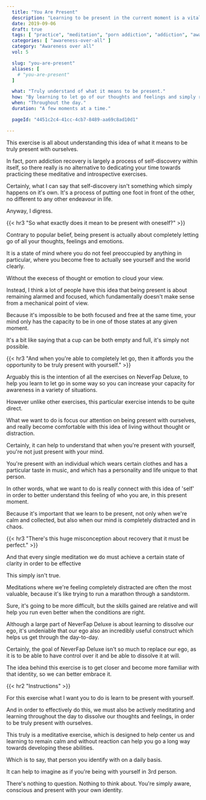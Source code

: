 ```yaml
---
  title: "You Are Present"
  description: "Learning to be present in the current moment is a vital skill."
  date: 2019-09-06
  draft: true
  tags: [ "practice", "meditation", "porn addiction", "addiction", "awareness", "awareness exercises", "perspective", "nofap", "neverfap", "neverfap deluxe" ]
  categories: [ "awareness-over-all" ]
  category: "Awareness over all"
  vol: 5

  slug: "you-are-present"
  aliases: [
    # "you-are-present"
  ]

  what: "Truly understand of what it means to be present."
  how: "By learning to let go of our thoughts and feelings and simply remain present with ourselves."
  when: "Throughout the day."
  duration: "A few moments at a time."

  pageId: "4451c2c4-41cc-4cb7-8489-aa69c8ad10d1"

---
```


This exercise is all about understanding this idea of what it means to be truly present with ourselves.

In fact, porn addiction recovery is largely a process of self-discovery within itself, so there really is no alternative to dedicating your time towards practicing these meditative and introspective exercises.

Certainly, what I can say that self-discovery isn't something which simply happens on it's own. It's a process of putting one foot in front of the other, no different to any other endeavour in life.

Anyway, I digress.


{{< hr3 "So what exactly does it mean to be present with oneself?" >}}


Contrary to popular belief, being present is actually about completely letting go of all your thoughts, feelings and emotions.

It is a state of mind where you do not feel preoccupied by anything in particular, where you become free to actually see yourself and the world clearly.

Without the execess of thought or emotion to cloud your view.

Instead, I think a lot of people have this idea that being present is about remaining alarmed and focused, which fundamentally doesn't make sense from a mechanical point of view.

Because it's impossible to be both focused and free at the same time, your mind only has the capacity to be in one of those states at any given moment.

It's a bit like saying that a cup can be both empty and full, it's simply not possible. 


{{< hr3 "And when you're able to completely let go, then it affords you the opportunity to be truly present with yourself." >}}


Arguably this is the intention of all the exercises on NeverFap Deluxe, to help you learn to let go in some way so you can increase your capacity for awareness in a variety of situations.

However unlike other exercises, this particular exercise intends to be quite direct.

What we want to do is focus our attention on being present with ourselves, and really become comfortable with this idea of living without thought or distraction.

Certainly, it can help to understand that when you're present with yourself, you're not just present with your mind. 

You're present with an individual which wears certain clothes and has a particular taste in music, and which has a personality and life unique to that person.

In other words, what we want to do is really connect with this idea of 'self' in order to better understand this feeling of who you are, in this present moment. 

Because it's important that we learn to be present, not only when we're calm and collected, but also when our mind is completely distracted and in chaos.


{{< hr3 "There's this huge misconception about recovery that it must be perfect." >}}

And that every single meditation we do must achieve a certain state of clarity in order to be effective

This simply isn't true. 

Meditations where we're feeling completely distracted are often the most valuable, because it's like trying to run a marathon through a sandstorm.

Sure, it's going to be more difficult, but the skills gained are relative and will help you run even better when the conditions are right. 

Although a large part of NeverFap Deluxe is about learning to dissolve our ego, it's undeniable that our ego also an incredibly useful construct which helps us get through the day-to-day. 

Certainly, the goal of NeverFap Deluxe isn't so much to replace our ego, as it is to be able to have control over it and be able to dissolve it at will. 

The idea behind this exercise is to get closer and become more familiar with that identity, so we can better embrace it.


{{< hr2 "Instructions" >}}


For this exercise what I want you to do is learn to be present with yourself. 

And in order to effectively do this, we must also be actively meditating and learning throughout the day to dissolve our thoughts and feelings, in order to be truly present with ourselves.

This truly is a meditative exercise, which is designed to help center us and learning to remain calm and without reaction can help you go a long way towards developing these abilities.

Which is to say, that person you identify with on a daily basis.

It can help to imagine as if you're being with yourself in 3rd person.

There's nothing to question. Nothing to think about. You're simply aware, conscious and present with your own identity. 



<!-- 
{{< hr2 "Additional Resources" >}}  -->

<!-- maybe link to other  -->

